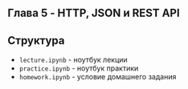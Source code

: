 ## Глава 5 - HTTP, JSON и REST API
## Структура
- `lecture.ipynb` - ноутбук лекции
- `practice.ipynb` - ноутбук практики
- `homework.ipynb` - условие домашнего задания
